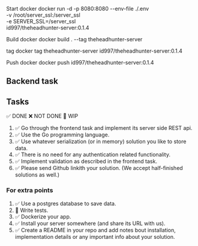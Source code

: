 Start docker
docker run -d -p 8080:8080 --env-file ./.env \
    -v /root/server_ssl:/server_ssl \
    -e SERVER_SSL=/server_ssl   \
    id997/theheadhunter-server:0.1.4

Build docker
docker build . --tag theheadhunter-server

tag
docker tag theheadhunter-server id997/theheadhunter-server:0.1.4

Push docker
docker push id997/theheadhunter-server:0.1.4

## Backend task

## Tasks
✅ DONE ❌ NOT DONE 👷 WIP
1. ✅ Go through the frontend task and implement its server side REST api.
2. ✅ Use the Go programming language.
3. ✅ Use whatever serialization (or in memory) solution you like to store data.
4. ✅ There is no need for any authentication related functionality.
5. ✅ Implement validation as described in the frontend task.
6. ✅ Please send Github linkith your solution. (We accept half-finished solutions as well.)

### For extra points
1. ✅ Use a postgres database to save data.
2. 👷 Write tests.
3. ✅ Dockerize your app.
4. ✅ Install your server somewhere (and share its URL with us).
5. ✅ Create a README in your repo and add notes bout installation, implementation details or any important info about your solution.